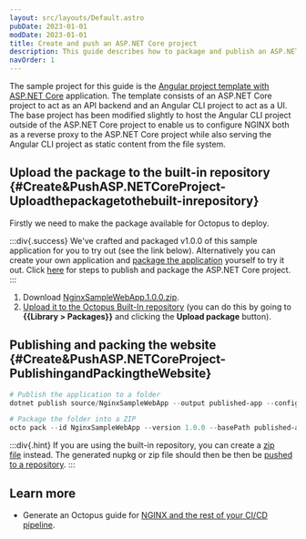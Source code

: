 ```yaml
---
layout: src/layouts/Default.astro
pubDate: 2023-01-01
modDate: 2023-01-01
title: Create and push an ASP.NET Core project
description: This guide describes how to package and publish an ASP.NET Core project to Octopus from your development workstation.
navOrder: 1
---
```


The sample project for this guide is the [Angular project template with ASP.NET Core](https://docs.microsoft.com/en-us/aspnet/core/client-side/spa/angular?view=aspnetcore-2.1) application. The template consists of an ASP.NET Core project to act as an API backend and an Angular CLI project to act as a UI. The base project has been modified slightly to host the Angular CLI project outside of the ASP.NET Core project to enable us to configure NGINX both as a reverse proxy to the ASP.NET Core project while also serving the Angular CLI project as static content from the file system.

## Upload the package to the built-in repository {#Create&PushASP.NETCoreProject-Uploadthepackagetothebuilt-inrepository}

Firstly we need to make the package available for Octopus to deploy.

:::div{.success}
We've crafted and packaged v1.0.0 of this sample application for you to try out (see the link below). Alternatively you can create your own application and [package the application](/docs/packaging-applications) yourself to try it out. Click [here](#Create&PushASP.NETCoreProject-PublishingandPackingtheWebsite) for steps to publish and package the ASP.NET Core project.
:::

1. Download [NginxSampleWebApp.1.0.0.zip](/docs/attachments/nginxsamplewebapp.1.0.0.zip).
2. [Upload it to the Octopus Built-In repository](/docs/packaging-applications/package-repositories/built-in-repository/#pushing-packages-to-the-built-in-repository) (you can do this by going to **{{Library > Packages}}** and clicking the **Upload package** button).

## Publishing and packing the website {#Create&PushASP.NETCoreProject-PublishingandPackingtheWebsite}

```powershell
# Publish the application to a folder
dotnet publish source/NginxSampleWebApp --output published-app --configuration Release

# Package the folder into a ZIP
octo pack --id NginxSampleWebApp --version 1.0.0 --basePath published-app
```

:::div{.hint}
If you are using the built-in repository, you can create a [zip file](/docs/packaging-applications/create-packages/octopus-cli/#create-zip-packages) instead. The generated nupkg or zip file should then be then be [pushed to a repository](/docs/packaging-applications/package-repositories).
:::

## Learn more

- Generate an Octopus guide for [NGINX and the rest of your CI/CD pipeline](https://octopus.com/docs/guides?destination=NGINX).
